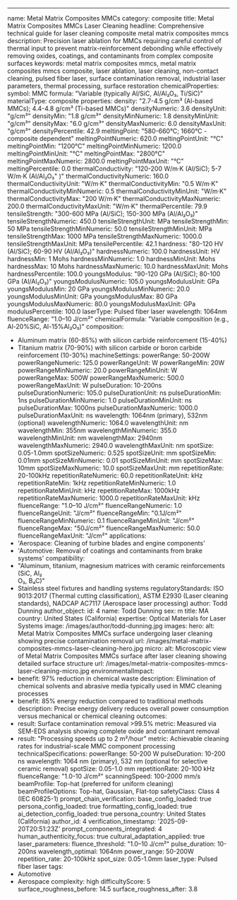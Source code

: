 ---
name: Metal Matrix Composites MMCs
category: composite
title: Metal Matrix Composites MMCs Laser Cleaning
headline: Comprehensive technical guide for laser cleaning composite metal matrix
  composites mmcs
description: Precision laser ablation for MMCs requiring careful control of thermal
  input to prevent matrix-reinforcement debonding while effectively removing oxides,
  coatings, and contaminants from complex composite surfaces
keywords: metal matrix composites mmcs, metal matrix composites mmcs composite, laser
  ablation, laser cleaning, non-contact cleaning, pulsed fiber laser, surface contamination
  removal, industrial laser parameters, thermal processing, surface restoration
chemicalProperties:
  symbol: MMC
  formula: "Variable (typically Al/SiC, Al/Al₂O₃, Ti/SiC)"
  materialType: composite
properties:
  density: "2.7-4.5 g/cm³ (Al-based MMCs); 4.4-4.8 g/cm³ (Ti-based MMCs)"
  densityNumeric: 3.6
  densityUnit: "g/cm³"
  densityMin: "1.8 g/cm³"
  densityMinNumeric: 1.8
  densityMinUnit: "g/cm³"
  densityMax: "6.0 g/cm³"
  densityMaxNumeric: 6.0
  densityMaxUnit: "g/cm³"
  densityPercentile: 42.9
  meltingPoint: "580-660°C; 1660°C - composite dependent"
  meltingPointNumeric: 620.0
  meltingPointUnit: "°C"
  meltingPointMin: "1200°C"
  meltingPointMinNumeric: 1200.0
  meltingPointMinUnit: "°C"
  meltingPointMax: "2800°C"
  meltingPointMaxNumeric: 2800.0
  meltingPointMaxUnit: "°C"
  meltingPercentile: 0.0
  thermalConductivity: "120-200 W/m·K (Al/SiC); 5-7 W/m·K (Al/Al₂O₃"
    )"
  thermalConductivityNumeric: 160.0
  thermalConductivityUnit: "W/m·K"
  thermalConductivityMin: "0.5 W/m·K"
  thermalConductivityMinNumeric: 0.5
  thermalConductivityMinUnit: "W/m·K"
  thermalConductivityMax: "200 W/m·K"
  thermalConductivityMaxNumeric: 200.0
  thermalConductivityMaxUnit: "W/m·K"
  thermalPercentile: 79.9
  tensileStrength: "300-600 MPa (Al/SiC); 150-300 MPa (Al/Al₂O₃)"
  tensileStrengthNumeric: 450.0
  tensileStrengthUnit: MPa
  tensileStrengthMin: 50 MPa
  tensileStrengthMinNumeric: 50.0
  tensileStrengthMinUnit: MPa
  tensileStrengthMax: 1000 MPa
  tensileStrengthMaxNumeric: 1000.0
  tensileStrengthMaxUnit: MPa
  tensilePercentile: 42.1
  hardness: "80-120 HV (Al/SiC); 60-90 HV (Al/Al₂O₃)"
  hardnessNumeric: 100.0
  hardnessUnit: HV
  hardnessMin: 1 Mohs
  hardnessMinNumeric: 1.0
  hardnessMinUnit: Mohs
  hardnessMax: 10 Mohs
  hardnessMaxNumeric: 10.0
  hardnessMaxUnit: Mohs
  hardnessPercentile: 100.0
  youngsModulus: "90-120 GPa (Al/SiC); 80-100 GPa (Al/Al₂O₃)"
  youngsModulusNumeric: 105.0
  youngsModulusUnit: GPa
  youngsModulusMin: 20 GPa
  youngsModulusMinNumeric: 20.0
  youngsModulusMinUnit: GPa
  youngsModulusMax: 80 GPa
  youngsModulusMaxNumeric: 80.0
  youngsModulusMaxUnit: GPa
  modulusPercentile: 100.0
  laserType: Pulsed fiber laser
  wavelength: 1064nm
  fluenceRange: "1.0–10 J/cm²"
  chemicalFormula: "Variable composition (e.g., Al-20%SiC, Al-15%Al₂O₃)"
composition:
- Aluminum matrix (60-85%) with silicon carbide reinforcement (15-40%)
- Titanium matrix (70-90%) with silicon carbide or boron carbide reinforcement (10-30%)
machineSettings:
  powerRange: 50-200W
  powerRangeNumeric: 125.0
  powerRangeUnit: W
  powerRangeMin: 20W
  powerRangeMinNumeric: 20.0
  powerRangeMinUnit: W
  powerRangeMax: 500W
  powerRangeMaxNumeric: 500.0
  powerRangeMaxUnit: W
  pulseDuration: 10-200ns
  pulseDurationNumeric: 105.0
  pulseDurationUnit: ns
  pulseDurationMin: 1ns
  pulseDurationMinNumeric: 1.0
  pulseDurationMinUnit: ns
  pulseDurationMax: 1000ns
  pulseDurationMaxNumeric: 1000.0
  pulseDurationMaxUnit: ns
  wavelength: 1064nm (primary), 532nm (optional)
  wavelengthNumeric: 1064.0
  wavelengthUnit: nm
  wavelengthMin: 355nm
  wavelengthMinNumeric: 355.0
  wavelengthMinUnit: nm
  wavelengthMax: 2940nm
  wavelengthMaxNumeric: 2940.0
  wavelengthMaxUnit: nm
  spotSize: 0.05-1.0mm
  spotSizeNumeric: 0.525
  spotSizeUnit: mm
  spotSizeMin: 0.01mm
  spotSizeMinNumeric: 0.01
  spotSizeMinUnit: mm
  spotSizeMax: 10mm
  spotSizeMaxNumeric: 10.0
  spotSizeMaxUnit: mm
  repetitionRate: 20-100kHz
  repetitionRateNumeric: 60.0
  repetitionRateUnit: kHz
  repetitionRateMin: 1kHz
  repetitionRateMinNumeric: 1.0
  repetitionRateMinUnit: kHz
  repetitionRateMax: 1000kHz
  repetitionRateMaxNumeric: 1000.0
  repetitionRateMaxUnit: kHz
  fluenceRange: "1.0–10 J/cm²"
  fluenceRangeNumeric: 1.0
  fluenceRangeUnit: "J/cm²"
  fluenceRangeMin: "0.1J/cm²"
  fluenceRangeMinNumeric: 0.1
  fluenceRangeMinUnit: "J/cm²"
  fluenceRangeMax: "50J/cm²"
  fluenceRangeMaxNumeric: 50.0
  fluenceRangeMaxUnit: "J/cm²"
applications:
- 'Aerospace: Cleaning of turbine blades and engine components'
- 'Automotive: Removal of coatings and contaminants from brake systems'
compatibility:
- "Aluminum, titanium, magnesium matrices with ceramic reinforcements (SiC, Al₂\
  O₃, B₄C)"
- Stainless steel fixtures and handling systems
regulatoryStandards: ISO 9013:2017 (Thermal cutting classification), ASTM E2930 (Laser
  cleaning standards), NADCAP AC7117 (Aerospace laser processing)
author: Todd Dunning
author_object:
  id: 4
  name: Todd Dunning
  sex: m
  title: MA
  country: United States (California)
  expertise: Optical Materials for Laser Systems
  image: /images/author/todd-dunning.jpg
images:
  hero:
    alt: Metal Matrix Composites MMCs surface undergoing laser cleaning showing precise
      contamination removal
    url: /images/metal-matrix-composites-mmcs-laser-cleaning-hero.jpg
  micro:
    alt: Microscopic view of Metal Matrix Composites MMCs surface after laser cleaning
      showing detailed surface structure
    url: /images/metal-matrix-composites-mmcs-laser-cleaning-micro.jpg
environmentalImpact:
- benefit: 97% reduction in chemical waste
  description: Elimination of chemical solvents and abrasive media typically used
    in MMC cleaning processes
- benefit: 85% energy reduction compared to traditional methods
  description: Precise energy delivery reduces overall power consumption versus mechanical
    or chemical cleaning
outcomes:
- result: Surface contamination removal >99.5%
  metric: Measured via SEM-EDS analysis showing complete oxide and contaminant removal
- result: "Processing speeds up to 2 m²/hour"
  metric: Achievable cleaning rates for industrial-scale MMC component processing
technicalSpecifications:
  powerRange: 50-200 W
  pulseDuration: 10-200 ns
  wavelength: 1064 nm (primary), 532 nm (optional for selective ceramic removal)
  spotSize: 0.05-1.0 mm
  repetitionRate: 20-100 kHz
  fluenceRange: "1.0-10 J/cm²"
  scanningSpeed: 100-2000 mm/s
  beamProfile: Top-hat (preferred for uniform cleaning)
  beamProfileOptions: Top-hat, Gaussian, Flat-top
  safetyClass: Class 4 (IEC 60825-1)
prompt_chain_verification:
  base_config_loaded: true
  persona_config_loaded: true
  formatting_config_loaded: true
  ai_detection_config_loaded: true
  persona_country: United States (California)
  author_id: 4
  verification_timestamp: '2025-09-20T20:51:23Z'
  prompt_components_integrated: 4
  human_authenticity_focus: true
  cultural_adaptation_applied: true
laser_parameters:
  fluence_threshold: "1.0–10 J/cm²"
  pulse_duration: 10-200ns
  wavelength_optimal: 1064nm
  power_range: 50-200W
  repetition_rate: 20-100kHz
  spot_size: 0.05-1.0mm
  laser_type: Pulsed fiber laser
tags:
- Automotive
- Aerospace
complexity: high
difficultyScore: 5
surface_roughness_before: 14.5
surface_roughness_after: 3.8
